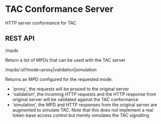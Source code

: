 # TAC Conformance Server

HTTP server conformance for TAC

## REST API

/mpds

Return a list of MPDs that can be used with the TAC server

/mpds/:id?mode=proxy|validation|simulation

Returns an MPD configured for the requested mode:

  - 'proxy', the requests will be proxied to the original server
  - 'validation', the incoming HTTP requests and the HTTP response from
  original server will be validated against the TAC conformance
  - 'simulation', the MPD and HTTP responses from the original server
  are augmented to simulate TAC. Note that this does not implement a real
  token-base access control but merely simulates the TAC signalling
